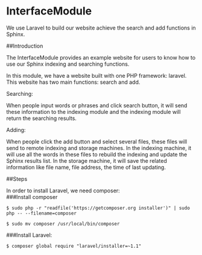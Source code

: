 # InterfaceModule

We use Laravel to build our website achieve the search and add functions in Sphinx.

##Introduction

The InterfaceModule provides an example website for users to know how to use our Sphinx indexing and searching functions. 

In this module, we have a website built with one PHP framework: laravel. This website has two main functions: search and add.

Searching:

When people input words or phrases and click search button, it will send these information to the indexing module and the indexing module will return the searching results.  

Adding:

When people click the add button and select several files, these files will send to remote indexing and storage machines. In the indexing machine, it will use all the words in these files to rebuild the indexing and update the Sphinx results list. In the storage machine, it will save the related information like file name, file address, the time of last updating.


##Steps

In order to install Laravel, we need composer:  
###Install composer  
```
$ sudo php -r "readfile('https://getcomposer.org installer')" | sudo php -- --filename=composer
```  
```
$ sudo mv composer /usr/local/bin/composer
```

###Install Laravel:  
```
$ composer global require "laravel/installer=~1.1"
```

